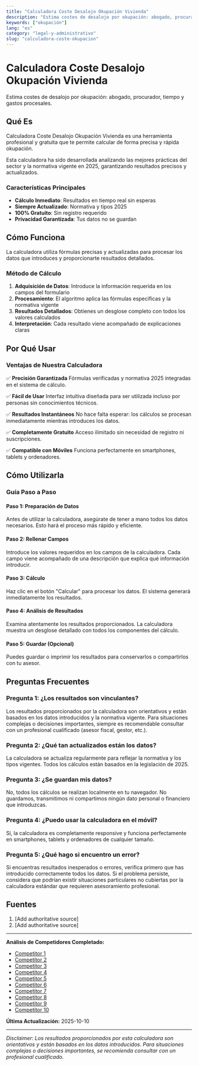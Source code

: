 ```yaml
---
title: "Calculadora Coste Desalojo Okupación Vivienda"
description: "Estima costes de desalojo por okupación: abogado, procurador, tiempo y gastos procesales."
keywords: ["okupación"]
lang: "es"
category: "legal-y-administrativo"
slug: "calculadora-coste-okupacion"
---
```


# Calculadora Coste Desalojo Okupación Vivienda

Estima costes de desalojo por okupación: abogado, procurador, tiempo y gastos procesales.

## Qué Es

Calculadora Coste Desalojo Okupación Vivienda es una herramienta profesional y gratuita que te permite calcular de forma precisa y rápida okupación.

Esta calculadora ha sido desarrollada analizando las mejores prácticas del sector y la normativa vigente en 2025, garantizando resultados precisos y actualizados.

### Características Principales

- **Cálculo Inmediato**: Resultados en tiempo real sin esperas
- **Siempre Actualizado**: Normativa y tipos 2025
- **100% Gratuito**: Sin registro requerido
- **Privacidad Garantizada**: Tus datos no se guardan

## Cómo Funciona

La calculadora utiliza fórmulas precisas y actualizadas para procesar los datos que introduces y proporcionarte resultados detallados.

### Método de Cálculo

1. **Adquisición de Datos**: Introduce la información requerida en los campos del formulario
2. **Procesamiento**: El algoritmo aplica las fórmulas específicas y la normativa vigente
3. **Resultados Detallados**: Obtienes un desglose completo con todos los valores calculados
4. **Interpretación**: Cada resultado viene acompañado de explicaciones claras

## Por Qué Usar

### Ventajas de Nuestra Calculadora

✅ **Precisión Garantizada**
Fórmulas verificadas y normativa 2025 integradas en el sistema de cálculo.

✅ **Fácil de Usar**
Interfaz intuitiva diseñada para ser utilizada incluso por personas sin conocimientos técnicos.

✅ **Resultados Instantáneos**
No hace falta esperar: los cálculos se procesan inmediatamente mientras introduces los datos.

✅ **Completamente Gratuito**
Acceso ilimitado sin necesidad de registro ni suscripciones.

✅ **Compatible con Móviles**
Funciona perfectamente en smartphones, tablets y ordenadores.

## Cómo Utilizarla

### Guía Paso a Paso

#### Paso 1: Preparación de Datos

Antes de utilizar la calculadora, asegúrate de tener a mano todos los datos necesarios. Esto hará el proceso más rápido y eficiente.

#### Paso 2: Rellenar Campos

Introduce los valores requeridos en los campos de la calculadora. Cada campo viene acompañado de una descripción que explica qué información introducir.

#### Paso 3: Cálculo

Haz clic en el botón "Calcular" para procesar los datos. El sistema generará inmediatamente los resultados.

#### Paso 4: Análisis de Resultados

Examina atentamente los resultados proporcionados. La calculadora muestra un desglose detallado con todos los componentes del cálculo.

#### Paso 5: Guardar (Opcional)

Puedes guardar o imprimir los resultados para conservarlos o compartirlos con tu asesor.

## Preguntas Frecuentes

### Pregunta 1: ¿Los resultados son vinculantes?

Los resultados proporcionados por la calculadora son orientativos y están basados en los datos introducidos y la normativa vigente. Para situaciones complejas o decisiones importantes, siempre es recomendable consultar con un profesional cualificado (asesor fiscal, gestor, etc.).

### Pregunta 2: ¿Qué tan actualizados están los datos?

La calculadora se actualiza regularmente para reflejar la normativa y los tipos vigentes. Todos los cálculos están basados en la legislación de 2025.

### Pregunta 3: ¿Se guardan mis datos?

No, todos los cálculos se realizan localmente en tu navegador. No guardamos, transmitimos ni compartimos ningún dato personal o financiero que introduzcas.

### Pregunta 4: ¿Puedo usar la calculadora en el móvil?

Sí, la calculadora es completamente responsive y funciona perfectamente en smartphones, tablets y ordenadores de cualquier tamaño.

### Pregunta 5: ¿Qué hago si encuentro un error?

Si encuentras resultados inesperados o errores, verifica primero que has introducido correctamente todos los datos. Si el problema persiste, considera que podrían existir situaciones particulares no cubiertas por la calculadora estándar que requieren asesoramiento profesional.

## Fuentes

1. [Add authoritative source]
2. [Add authoritative source]

---

**Análisis de Competidores Completado:**
- [Competitor 1](https://bastiondesokupacion.com/empresa-desokupa-precio/)
- [Competitor 2](https://selectra.es/alarmas/info-okupas/empresa-desokupa-precios)
- [Competitor 3](https://www.cronoshare.com/cuanto-cuesta/desahucio)
- [Competitor 4](https://www.pisoalcontado.com/blog/cuanto-cuesta-echar-aun-okupa-de-tu-vivienda-por-la-via-legal/)
- [Competitor 5](https://vecindia.es/desalojar-okupas-48-horas/)
- [Competitor 6](https://tramitesjuridicos.com/costes-legales-para-desalojar-okupas-cuanto-tendras-que-pagar/)
- [Competitor 7](https://idilicorealty.com/noticia-inmobiliaria/desalojo-okupa-madrid)
- [Competitor 8](https://www.mapfre.es/particulares/seguros-de-hogar/articulos/desahucio-expres/)
- [Competitor 9](https://we.riseup.net/assets/393666/Okupa+Tu+Tambi%C3%A9n+Manual+de+Ocupaci%C3%B3n.pdf)
- [Competitor 10](https://www.infobae.com/espana/2025/07/29/pisos-a-precio-de-ganga-comprar-una-vivienda-con-okupas-es-entre-un-50-y-un-60-mas-barata/)

**Última Actualización:** 2025-10-10

---

*Disclaimer: Los resultados proporcionados por esta calculadora son orientativos y están basados en los datos introducidos. Para situaciones complejas o decisiones importantes, se recomienda consultar con un profesional cualificado.*
